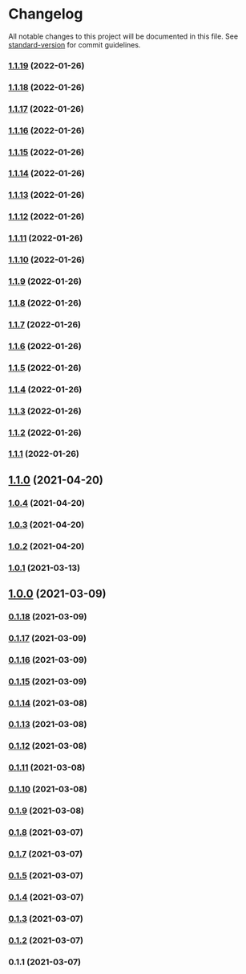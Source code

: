 # Changelog

All notable changes to this project will be documented in this file. See [standard-version](https://github.com/conventional-changelog/standard-version) for commit guidelines.

### [1.1.19](https://gitlab.com/oddwes-main/resume/compare/v1.1.18...v1.1.19) (2022-01-26)

### [1.1.18](https://gitlab.com/oddwes-main/resume/compare/v1.1.17...v1.1.18) (2022-01-26)

### [1.1.17](https://gitlab.com/oddwes-main/resume/compare/v1.1.16...v1.1.17) (2022-01-26)

### [1.1.16](https://gitlab.com/oddwes-main/resume/compare/v1.1.15...v1.1.16) (2022-01-26)

### [1.1.15](https://gitlab.com/oddwes-main/resume/compare/v1.1.14...v1.1.15) (2022-01-26)

### [1.1.14](https://gitlab.com/oddwes-main/resume/compare/v1.1.13...v1.1.14) (2022-01-26)

### [1.1.13](https://gitlab.com/oddwes-main/resume/compare/v1.1.12...v1.1.13) (2022-01-26)

### [1.1.12](https://gitlab.com/oddwes-main/resume/compare/v1.1.11...v1.1.12) (2022-01-26)

### [1.1.11](https://gitlab.com/oddwes-main/resume/compare/v1.1.10...v1.1.11) (2022-01-26)

### [1.1.10](https://gitlab.com/oddwes-main/resume/compare/v1.1.9...v1.1.10) (2022-01-26)

### [1.1.9](https://gitlab.com/oddwes-main/resume/compare/v1.1.8...v1.1.9) (2022-01-26)

### [1.1.8](https://gitlab.com/oddwes-main/resume/compare/v1.1.7...v1.1.8) (2022-01-26)

### [1.1.7](https://gitlab.com/oddwes-main/resume/compare/v1.1.6...v1.1.7) (2022-01-26)

### [1.1.6](https://gitlab.com/oddwes-main/resume/compare/v1.1.5...v1.1.6) (2022-01-26)

### [1.1.5](https://gitlab.com/oddwes-main/resume/compare/v1.1.4...v1.1.5) (2022-01-26)

### [1.1.4](https://gitlab.com/oddwes-main/resume/compare/v1.1.3...v1.1.4) (2022-01-26)

### [1.1.3](https://gitlab.com/oddwes-main/resume/compare/v1.1.2...v1.1.3) (2022-01-26)

### [1.1.2](https://github.com/oddwes/resume/compare/v1.1.1...v1.1.2) (2022-01-26)

### [1.1.1](https://github.com/oddwes/resume/compare/v1.1.0...v1.1.1) (2022-01-26)

## [1.1.0](https://gitlab.com/oddwes-main/resume/compare/v1.0.4...v1.1.0) (2021-04-20)

### [1.0.4](https://gitlab.com/oddwes-main/resume/compare/v1.0.3...v1.0.4) (2021-04-20)

### [1.0.3](https://gitlab.com/oddwes-main/resume/compare/v1.0.2...v1.0.3) (2021-04-20)

### [1.0.2](https://gitlab.com/oddwes-main/resume/compare/v1.0.1...v1.0.2) (2021-04-20)

### [1.0.1](https://gitlab.com/oddwes-main/resume/compare/v0.1.18...v1.0.1) (2021-03-13)

## [1.0.0](https://gitlab.com/oddwes-main/resume/compare/v0.1.18...v1.0.0) (2021-03-09)

### [0.1.18](https://gitlab.com/oddwes-main/resume/compare/v0.1.17...v0.1.18) (2021-03-09)

### [0.1.17](https://gitlab.com/oddwes-main/resume/compare/v0.1.16...v0.1.17) (2021-03-09)

### [0.1.16](https://gitlab.com/oddwes-main/resume/compare/v0.1.14...v0.1.16) (2021-03-09)

### [0.1.15](https://gitlab.com/oddwes-main/resume/compare/v0.1.14...v0.1.15) (2021-03-09)

### [0.1.14](https://gitlab.com/oddwes-main/resume/compare/v0.1.13...v0.1.14) (2021-03-08)

### [0.1.13](https://gitlab.com/oddwes-main/resume/compare/v0.1.12...v0.1.13) (2021-03-08)

### [0.1.12](https://gitlab.com/oddwes-main/resume/compare/v0.1.11...v0.1.12) (2021-03-08)

### [0.1.11](https://gitlab.com/oddwes-main/resume/compare/v0.1.10...v0.1.11) (2021-03-08)

### [0.1.10](https://gitlab.com/oddwes-main/resume/compare/v0.1.9...v0.1.10) (2021-03-08)

### [0.1.9](https://gitlab.com/oddwes-main/resume/compare/v0.1.8...v0.1.9) (2021-03-08)

### [0.1.8](https://gitlab.com/oddwes-main/resume/compare/v0.1.7...v0.1.8) (2021-03-07)

### [0.1.7](https://gitlab.com/oddwes-main/resume/compare/v0.1.6...v0.1.7) (2021-03-07)

### [0.1.5](https://gitlab.com/oddwes-main/resume/compare/v0.1.4...v0.1.5) (2021-03-07)

### [0.1.4](https://gitlab.com/oddwes-main/resume/compare/v0.1.3...v0.1.4) (2021-03-07)

### [0.1.3](https://gitlab.com/oddwes-main/resume/compare/v0.1.2...v0.1.3) (2021-03-07)

### [0.1.2](https://gitlab.com/oddwes/resume/compare/v0.1.1...v0.1.2) (2021-03-07)

### 0.1.1 (2021-03-07)
